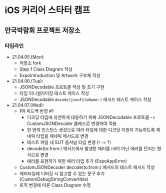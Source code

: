 # iOS 커리어 스타터 캠프

## 만국박람회 프로젝트 저장소

### 타임라인
- 21.04.05.(Mon): 
   - 저장소 fork
   - Step 1 Class Diagram 작성
   - ExpoIntroduction 및 Artwork 구조체 작성
- 21.04.06.(Tue):
  - JSONDecodable 프로토콜 작성 및 초기 구현
  - 타입 이니셜라이징 테스트 케이스 작성
  - JSONDecodable `decode(jsonFileName:)` 메서드 테스트 케이스 작성
- 21.04.07.(Wed):
  - PR 피드백 반영 #1
    - 디코딩 타입에 유연하게 대응하기 위해 JSONDecodable 프로토콜 -> CustomJSONDecoder 클래스로 변경하여 적용
    - 한 번의 인스턴스 생성으로 여러 타입에 대한 디코딩 지원이 가능하도록 제네릭 타입을 제네릭 메서드로 변경
    - 테스트 파일 내 SUT 옵셔널 타입 변경 (! -> ?)
    - decode(to:from:) 메서드에서 발생한 에러를 nil이 아닌 에러를 던지는 형식으로 변경
    - 에러를 표현하기 위한 에러 타입 추가 (ExpoAppError)
  - CustomJSONDecoder decode(to:from:) 메서드의 테스트 메서드 작성
  - 에러타입에 디버깅 시 참고할 수 있는 문구 추가 (CustomDebugStringConvertible)
  - 로직 변경에 따른 Class Diagram 수정
